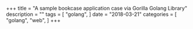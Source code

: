 +++
title = "A sample bookcase application case via Gorilla Golang Library"
description = ""
tags = [
    "golang",
]
date = "2018-03-21"
categories = [
    "golang",
    "web",
]
+++

